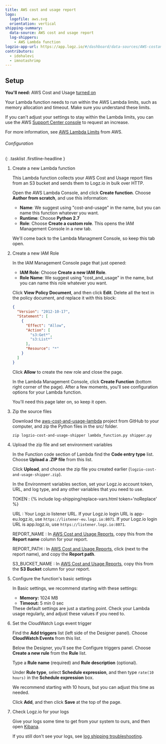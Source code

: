```yaml
---
title: AWS cost and usage report
logo:
  logofile: aws.svg
  orientation: vertical
shipping-summary:
  data-source: AWS cost and usage report
  log-shippers:
    - AWS Lambda function
logzio-app-url: https://app.logz.io/#/dashboard/data-sources/AWS-costandusagereport
contributors:
  - idohalevi
  - imnotashrimp
---
```


## Setup

**You'll need:** AWS Cost and Usage [turned on](https://docs.aws.amazon.com/awsaccountbilling/latest/aboutv2/billing-getting-started.html)

<div class="info-box important">
  Your Lambda function needs to run within the AWS Lambda limits, such as memory allocation and timeout.
  Make sure you understand these limits.


  If you can't adjust your settings to stay within the Lambda limits, you can use the AWS [Support Center console](https://console.aws.amazon.com/support/v1#/case/create?issueType=service-limit-increase) to request an increase.


  For more information, see [AWS Lambda Limits](https://docs.aws.amazon.com/lambda/latest/dg/limits.html) from AWS.
</div>

###### Configuration

{: .tasklist .firstline-headline }
1. Create a new Lambda function

    This Lambda function collects your AWS Cost and Usage report files from an S3 bucket and sends them to Logz.io in bulk over HTTP.

    Open the AWS Lambda Console, and click **Create function**.
    Choose **Author from scratch**, and use this information:

    * **Name**: We suggest using "cost-and-usage" in the name, but you can name this function whatever you want.
    * **Runtime**: Choose **Python 2.7**
    * **Role**: Choose **Create a custom role**. This opens the IAM Management Console in a new tab.

    We'll come back to the Lambda Managment Console, so keep this tab open.

2. Create a new IAM Role

    In the IAM Management Console page that just opened:

    * **IAM Role**: Choose **Create a new IAM Role**.
    * **Role Name**: We suggest using "cost_and_usage" in the name, but you can name this role whatever you want.

    Click **View Policy Document**, and then click **Edit**. Delete all the text in the policy document, and replace it with this block:

    ```json
    {
      "Version": "2012-10-17",
      "Statement": [
        {
          "Effect": "Allow",
          "Action": [
            "s3:Get*",
            "s3:List*"
          ],
          "Resource": "*"
        }
      ]
    }
    ```

    Click **Allow** to create the new role and close the page.

    In the Lambda Management Console, click **Create Function** (bottom right corner of the page). After a few moments, you'll see configuration options for your Lambda function.

    You'll need this page later on, so keep it open.

3. Zip the source files

    Download the [aws-cost-and-usage-lambda](https://github.com/logzio/aws-cost-and-usage-lambda) project from GitHub to your computer, and zip the Python files in the src/ folder.

    ```shell
    zip logzio-cost-and-usage-shipper lambda_function.py shipper.py
    ```

4. Upload the zip file and set environment variables

    In the Function code section of Lambda find the **Code entry type** list. Choose **Upload a .ZIP file** from this list.

    Click **Upload**, and choose the zip file you created earlier (`logzio-cost-and-usage-shipper.zip`).

    In the Environment variables section, set your Logz.io account token, URL, and log type, and any other variables that you need to use.

    TOKEN <span class="required-param"></span>
    : {% include log-shipping/replace-vars.html token='noReplace' %}
      <!-- logzio-inject:account-token -->

    URL <span class="required-param"></span>
    : Your Logz.io listener URL.
      If your Logz.io login URL is app-eu.logz.io, use `https://listener-eu.logz.io:8071`.
      If your Logz.io login URL is app.logz.io, use `https://listener.logz.io:8071`.

    REPORT_NAME
    : In [AWS Cost and Usage Reports](https://console.aws.amazon.com/billing/home?#/reports), copy this from the **Report name** column for your report.

    REPORT_PATH
    : In [AWS Cost and Usage Reports](https://console.aws.amazon.com/billing/home?#/reports), click <i class="fas fa-caret-right"></i> (next to the report name), and copy the **Report path**.

    S3_BUCKET_NAME
    : In [AWS Cost and Usage Reports](https://console.aws.amazon.com/billing/home?#/reports), copy this from the **S3 Bucket** column for your report.

5. Configure the function's basic settings

    In Basic settings, we recommend starting with these settings:

    * **Memory:** 1024 MB
    * **Timeout:** 5 min 0 sec

    <div class="info-box note">
    These default settings are just a starting point.
    Check your Lambda usage regularly, and adjust these values if you need to.
    </div>

6. Set the CloudWatch Logs event trigger

    Find the **Add triggers** list (left side of the Designer panel). Choose **CloudWatch Events** from this list.

    Below the Designer, you'll see the Configure triggers panel. Choose **Create a new rule** from the **Rule** list.

    Type a **Rule name** (required) and **Rule description** (optional).

    Under **Rule type**, select **Schedule expression**, and then type `rate(10 hours)` in the **Schedule expression** box.

    <div class="info-box note">
      We recommend starting with 10 hours, but you can adjust this time as needed.
    </div>

    Click **Add**, and then click **Save** at the top of the page.

7. Check Logz.io for your logs

    Give your logs some time to get from your system to ours, and then open [Kibana](https://app.logz.io/#/dashboard/kibana).

    If you still don't see your logs, see [log shipping troubleshooting]({{site.baseurl}}/user-guide/log-shipping/log-shipping-troubleshooting.html).